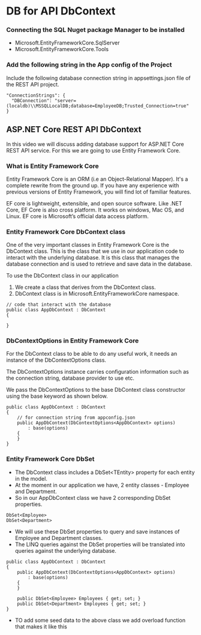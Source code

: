 # DB for API DbContext

### Connecting the SQL Nuget package Manager to be installed

* Microsoft.EntityFrameworkCore.SqlServer
* Microsoft.EntityFrameworkCore.Tools

### Add the following string in the App config of the Project

Include the following database connection string in appsettings.json file of the REST API project.

```text
"ConnectionStrings": {
  "DBConnection": "server=(localdb)\\MSSQLLocalDB;database=EmployeeDB;Trusted_Connection=true"
}
```

## ASP.NET Core REST API DbContext

In this video we will discuss adding database support for ASP.NET Core REST API service. For this we are going to use Entity Framework Core.

### What is Entity Framework Core

Entity Framework Core is an ORM \(i.e an Object-Relational Mapper\). It's a complete rewrite from the ground up. If you have any experience with previous versions of Entity Framework, you will find lot of familiar features. 

EF core is lightweight, extensible, and open source software. Like .NET Core, EF Core is also cross platform. It works on windows, Mac OS, and Linux. EF core is Microsoft’s official data access platform.

### Entity Framework Core DbContext class

One of the very important classes in Entity Framework Core is the DbContext class. This is the class that we use in our application code to interact with the underlying database. It is this class that manages the database connection and is used to retrieve and save data in the database.

To use the DbContext class in our application

1. We create a class that derives from the DbContext class.
2. DbContext class is in Microsoft.EntityFrameworkCore namespace.

```text
// code that interact with the database
public class AppDbContext : DbContext
{ 

}
```

### DbContextOptions in Entity Framework Core

For the DbContext class to be able to do any useful work, it needs an instance of the DbContextOptions class.

The DbContextOptions instance carries configuration information such as the connection string, database provider to use etc.

We pass the DbContextOptions to the base DbContext class constructor using the base keyword as shown below.

```text
public class AppDbContext : DbContext
{
    // for connection string from appconfig.json
    public AppDbContext(DbContextOptions<AppDbContext> options)
        : base(options)
    {
    }
}
```

### Entity Framework Core DbSet

* The DbContext class includes a DbSet&lt;TEntity&gt; property for each entity in the model.
* At the moment in our application we have, 2 entity classes - Employee and Department.
* So in our AppDbContext class we have 2 corresponding DbSet properties.

```text
DbSet<Employee>
DbSet<Department>
```

* We will use these DbSet properties to query and save instances of Employee and Department classes.
* The LINQ queries against the DbSet properties will be translated into queries against the underlying database.

```text
public class AppDbContext : DbContext
{
    public AppDbContext(DbContextOptions<AppDbContext> options)
        : base(options) 
    {
    }

    public DbSet<Employee> Employees { get; set; }
    public DbSet<Department> Employees { get; set; }
}
```

* TO add some seed data to the above class we add overload function that makes it like this 

